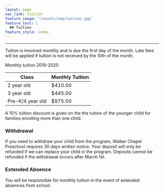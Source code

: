 ```yaml
---
layout: page
nav_link: tuition
feature_image: "/assets/img/tuition.jpg"
feature_text: |
  ## Tuition
feature_style: index
---
```


---

Tuition is invoiced monthly and is due the first day of the month.  Late fees will be applied if tuition is not received by the 10th of the month.

<div class="table-tuition" markdown="1">
<div class="table-header">Monthly tuition 2019-2020</div>

| Class | Monthly Tuition |
|---|---|
| 2 year old | $410.00 |
| 3 year old | $445.00 |
| Pre-K/4 year old | $975.00 |

</div>

A 10% tuition discount is given on the the tuition of the younger child for families enrolling more than one child.

### Withdrawal

If you need to withdraw your child from the program, Walker Chapel Preschool requires 30 days written notice.  Your deposit will only be refunded if we can replace your child in the program.  Deposits cannot be refunded if the withdrawal occurs after March 1st.

### Extended Absence

You will be responsible for monthly tuition in the event of extended absences from school.

